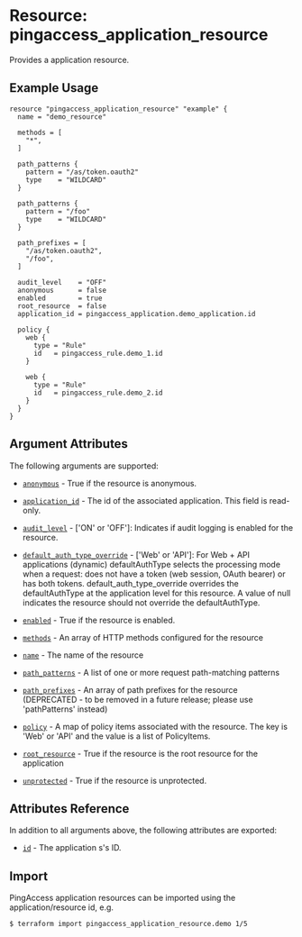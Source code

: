 # Resource: pingaccess_application_resource

Provides a application resource.

## Example Usage
```hcl
resource "pingaccess_application_resource" "example" {
  name = "demo_resource"

  methods = [
    "*",
  ]

  path_patterns {
    pattern = "/as/token.oauth2"
    type    = "WILDCARD"
  }

  path_patterns {
    pattern = "/foo"
    type    = "WILDCARD"
  }

  path_prefixes = [
    "/as/token.oauth2",
    "/foo",
  ]

  audit_level    = "OFF"
  anonymous      = false
  enabled        = true
  root_resource  = false
  application_id = pingaccess_application.demo_application.id

  policy {
    web {
      type = "Rule"
      id   = pingaccess_rule.demo_1.id
    }

    web {
      type = "Rule"
      id   = pingaccess_rule.demo_2.id
    }
  }
}
```

## Argument Attributes

The following arguments are supported:


- [`anonymous`](#anonymous) - True if the resource is anonymous.

- [`application_id`](#application_id) - The id of the associated application. This field is read-only.

- [`audit_level`](#audit_level) - ['ON' or 'OFF']: Indicates if audit logging is enabled for the resource.

- [`default_auth_type_override`](#default_auth_type_override) - ['Web' or 'API']: For Web + API applications (dynamic) defaultAuthType selects the processing mode when a request: does not have a token (web session, OAuth bearer) or has both tokens. default_auth_type_override overrides the defaultAuthType at the application level for this resource. A value of null indicates the resource should not override the defaultAuthType.

- [`enabled`](#enabled) - True if the resource is enabled.

- [`methods`](#methods) - An array of HTTP methods configured for the resource

- [`name`](#name) - The name of the resource

- [`path_patterns`](#path_patterns) - A list of one or more request path-matching patterns

- [`path_prefixes`](#path_prefixes) - An array of path prefixes for the resource (DEPRECATED - to be removed in a future release; please use 'pathPatterns' instead)

- [`policy`](#policy) - A map of policy items associated with the resource. The key is 'Web' or 'API' and the value is a list of PolicyItems.

- [`root_resource`](#root_resource) - True if the resource is the root resource for the application

- [`unprotected`](#unprotected) - True if the resource is unprotected.

## Attributes Reference

In addition to all arguments above, the following attributes are exported:

- [`id`](#id) - The application s's ID.

## Import

PingAccess application resources can be imported using the application/resource id, e.g.

```bash
$ terraform import pingaccess_application_resource.demo 1/5
```
